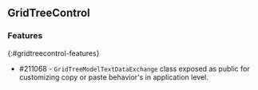 ## GridTreeControl

### Features
{:#gridtreecontrol-features}

* \#211068 - `GridTreeModelTextDataExchange` class exposed as public for customizing copy or paste behavior's in application level.
